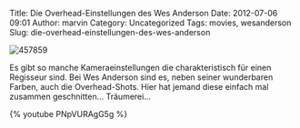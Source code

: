Title: Die Overhead-Einstellungen des Wes Anderson
Date: 2012-07-06 09:01
Author: marvin
Category: Uncategorized
Tags: movies, wesanderson
Slug: die-overhead-einstellungen-des-wes-anderson

![457859]({static}/images/457859.jpg)

Es gibt so manche Kameraeinstellungen die charakteristisch für einen
Regisseur sind. Bei Wes Anderson sind es, neben seiner wunderbaren
Farben, auch die Overhead-Shots. Hier hat jemand diese einfach mal
zusammen geschnitten... Träumerei...

{% youtube PNpVURAgG5g %}

